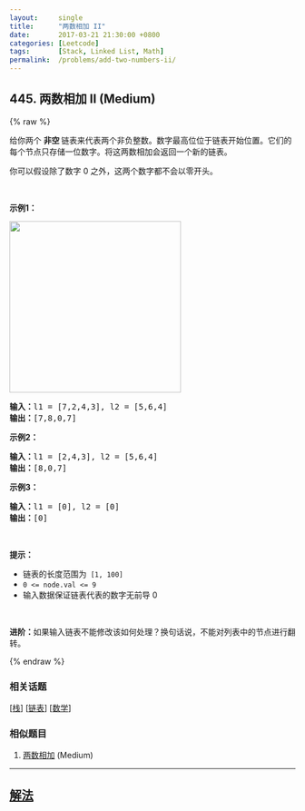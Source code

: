 ```yaml
---
layout:     single
title:      "两数相加 II"
date:       2017-03-21 21:30:00 +0800
categories: [Leetcode]
tags:       [Stack, Linked List, Math]
permalink:  /problems/add-two-numbers-ii/
---
```


## 445. 两数相加 II (Medium)

{% raw %}

<p>给你两个 <strong>非空 </strong>链表来代表两个非负整数。数字最高位位于链表开始位置。它们的每个节点只存储一位数字。将这两数相加会返回一个新的链表。</p>

<p>你可以假设除了数字 0 之外，这两个数字都不会以零开头。</p>

<p> </p>

<p><strong>示例1：</strong></p>

<p><img alt="" src="https://pic.leetcode-cn.com/1626420025-fZfzMX-image.png" style="width: 302px; " /></p>

<pre>
<strong>输入：</strong>l1 = [7,2,4,3], l2 = [5,6,4]
<strong>输出：</strong>[7,8,0,7]
</pre>

<p><strong>示例2：</strong></p>

<pre>
<strong>输入：</strong>l1 = [2,4,3], l2 = [5,6,4]
<strong>输出：</strong>[8,0,7]
</pre>

<p><strong>示例3：</strong></p>

<pre>
<strong>输入：</strong>l1 = [0], l2 = [0]
<strong>输出：</strong>[0]
</pre>

<p> </p>

<p><strong>提示：</strong></p>

<ul>
	<li>链表的长度范围为<code> [1, 100]</code></li>
	<li><code>0 <= node.val <= 9</code></li>
	<li>输入数据保证链表代表的数字无前导 0</li>
</ul>

<p> </p>

<p><strong>进阶：</strong>如果输入链表不能修改该如何处理？换句话说，不能对列表中的节点进行翻转。</p>

{% endraw %}

### 相关话题
  [[栈](https://github.com/openset/leetcode/tree/master/tag/stack/README.md)]
  [[链表](https://github.com/openset/leetcode/tree/master/tag/linked-list/README.md)]
  [[数学](https://github.com/openset/leetcode/tree/master/tag/math/README.md)]

### 相似题目
  1. [两数相加](/problems/add-two-numbers) (Medium)

---

## [解法](https://github.com/openset/leetcode/tree/master/problems/add-two-numbers-ii)

